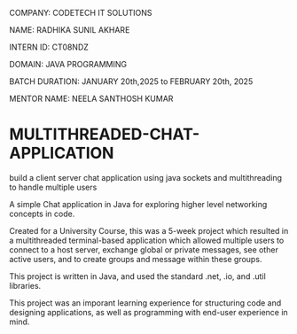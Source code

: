 COMPANY: CODETECH IT SOLUTIONS

NAME: RADHIKA SUNIL AKHARE

INTERN ID: CT08NDZ

DOMAIN: JAVA PROGRAMMING

BATCH DURATION: JANUARY 20th,2025 to FEBRUARY 20th, 2025

MENTOR NAME: NEELA SANTHOSH KUMAR

# MULTITHREADED-CHAT-APPLICATION
build a client server chat application using java sockets and multithreading to handle multiple users


A simple Chat application in Java for exploring higher level networking concepts in code.

Created for a University Course, this was a 5-week project which resulted in a multithreaded terminal-based application which allowed multiple users to connect to a host server, exchange global or private messages, see other active users, and to create groups and message within these groups.

This project is written in Java, and used the standard .net, .io, and .util libraries.

This project was an imporant learning experience for structuring code and designing applications, as well as programming with end-user experience in mind.
